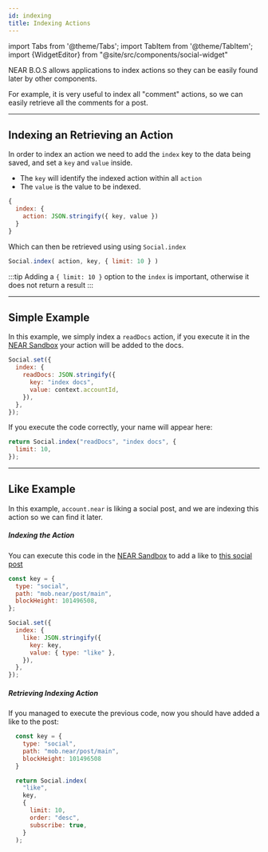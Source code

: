 ```yaml
---
id: indexing
title: Indexing Actions
---
```

import Tabs from '@theme/Tabs';
import TabItem from '@theme/TabItem';
import {WidgetEditor} from "@site/src/components/social-widget"

NEAR B.O.S allows applications to index actions so they can be easily found later by other components.

For example, it is very useful to index all "comment" actions, so we can easily retrieve all the comments for a post.

---

## Indexing an Retrieving an Action 

In order to index an action we need to add the `index` key to the data being saved, and set a `key` and `value` inside.

- The `key` will identify the indexed action within all `action`
- The `value` is the value to be indexed.

```js
{
  index: {
    action: JSON.stringify({ key, value })
  }
}
```

Which can then be retrieved using using `Social.index`

```js
Social.index( action, key, { limit: 10 } )
```

:::tip
Adding a `{ limit: 10 }` option to the `index` is important, otherwise it does not return a result
:::

---

## Simple Example 

In this example, we simply index a `readDocs` action, if you execute it in the [NEAR Sandbox](https://near.org/sandbox) your action will be added to the docs.

```js
Social.set({
  index: {
    readDocs: JSON.stringify({
      key: "index docs",
      value: context.accountId,
    }),
  },
});
```

If you execute the code correctly, your name will appear here:

<WidgetEditor id='1' height="60px">

```js
return Social.index("readDocs", "index docs", {
  limit: 10,
});
```

</WidgetEditor>

---

## Like Example 

In this example, `account.near` is liking a social post, and we are indexing this action so we can find it later.

##### Indexing the Action

You can execute this code in the [NEAR Sandbox](https://near.org/sandbox) to add a like to [this social post](https://near.org/near/widget/PostPage?accountId=mob.near&blockHeight=101496508)

```js
const key = {
  type: "social",
  path: "mob.near/post/main",
  blockHeight: 101496508,
};

Social.set({
  index: {
    like: JSON.stringify({
      key: key,
      value: { type: "like" },
    }),
  },
});
```

##### Retrieving Indexing Action
If you managed to execute the previous code, now you should have added a like to the post:

<WidgetEditor id='2' height="190px">

```js
  const key = {
    type: "social",
    path: "mob.near/post/main",
    blockHeight: 101496508
  }

  return Social.index(
    "like",
    key,
    {
      limit: 10,
      order: "desc",
      subscribe: true,
    }
  );
```

</WidgetEditor>